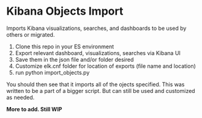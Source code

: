 # Kibana Objects Import

Imports Kibana visualizations, searches, and dashboards to be used by others or migrated.

1. Clone this repo in your ES environment
2. Export relevant dashboard, visualizations, searches via Kibana UI
3. Save them in the json file and/or folder desired
4. Customize elk.cnf folder for location of exports (file name and location)
5. run python import_objects.py

You should then see that it imports all of the ojects specified.  This was written to be a part of a bigger script.  But can still be used and customized as needed.

**More to add.  Still WIP**
